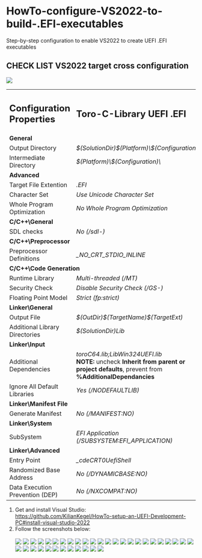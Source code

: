 # HowTo-configure-VS2022-to-build-.EFI-executables
Step-by-step configuration to enable VS2022 to create UEFI .EFI executables

## CHECK LIST VS2022 target cross configuration  
![](https://github.com/KilianKegel/Howto-configure-VS2022-to-build-.EFI-executables/blob/main/images/PropertyPage.png)
<table>
  <tr>
    <td><b><h2>Configuration Properties</h2></b></td>
    <td><b><h2>Toro-C-Library UEFI .EFI</h2></b></td>
    <td><b><h2>Toro-C-Library Win64 .EXE</h2></b></td>
    <td><b><h2>MSFT LIBCMT.lib Win64 .EXE</h2></b></td>
    </tr>
  <tr>
    <td colspan="4"><b>General</b></td>
  </tr>
  <tr>
  <td>Output Directory</td>
  <td><em>$(SolutionDir)$(Platform)\$(Configuration)\</em></td>
  <td><em>$(SolutionDir)$(Platform)\$(Configuration)\</em></td>
  <td><em>$(SolutionDir)$(Platform)\$(Configuration)\</em></td>
  </tr>

  <tr>
  <td>Intermediate Directory</td>
  <td><em>$(Platform)\$(Configuration)\</em></td>
  <td><em>$(Platform)\$(Configuration)\</em></td>
  <td><em>$(Platform)\$(Configuration)\</em></td>
  </tr>
  <tr>
    <td colspan="4"><b>Advanced</b></td>
  </tr>

  <tr>
  <td>Target File Extention</td>
  <td><em>.EFI</em></td>
  <td><em>.EXE</em></td>
  <td><em>.EXE</em></td>
  </tr>
  <tr>
  <td>Character Set</td>
  <td><em>Use Unicode Character Set</em></td>
  <td><em>Use Unicode Character Set</em></td>
  <td><em>Use Unicode Character Set</em></td>
  </tr>
  
  <tr>
  <td>Whole Program Optimization</td>
  <td><em>No Whole Program Optimization</em></td>
  <td><em>No Whole Program Optimization</em></td>
  <td><em>No Whole Program Optimization</em></td>
  </tr>

  <tr>
    <td colspan="4"><b>C/C++\General</b></td>
  </tr>

  <tr>
  <td>SDL checks</td>
  <td><em>No (/sdl-)</em></td>
  <td><em>No (/sdl-)</em></td>
  <td><em>No (/sdl-)</em></td>
  </tr>


  <tr>
    <td colspan="4"><b>C/C++\Preprocessor</b></td>
  </tr>
  <tr>
    <td>Preprocessor Definitions</td>
    <td><em>_NO_CRT_STDIO_INLINE</em></td>
    <td><em>_NO_CRT_STDIO_INLINE</em></td>
    <td><em></em></td>
  </tr>

  <tr>
    <td colspan="4"><b>C/C++\Code Generation</b></td>
  </tr>
  <tr>
    <td>Runtime Library</td>
    <td><em>Multi-threaded (/MT)</em></td>
    <td><em>Multi-threaded (/MT)</em></td>
    <td><em></em></td>
  </tr>
  <tr>
    <td>Security Check</td>
    <td><em>Disable Security Check (/GS-)</em></td>
    <td><em>Disable Security Check (/GS-)</em></td>
    <td><em></em></td>
  </tr>
  <tr>
    <td>Floating Point Model</td>
    <td><em>Strict (fp:strict)</em></td>
    <td><em>Strict (fp:strict)</em></td>
    <td><em></em></td>
  </tr>


  <tr>
    <td colspan="4"><b>Linker\General</b></td>
  </tr>
  <tr>
    <td>Output File</td>
    <td><em>$(OutDir)$(TargetName)$(TargetExt)</em></td>
    <td><em>$(OutDir)$(TargetName)$(TargetExt)</em></td>
    <td><em>$(OutDir)$(TargetName)$(TargetExt)</em></td>
  </tr>

  <tr>
    <td>Additional Library Directories</td>
    <td><em>$(SolutionDir)Lib</em></td>
    <td><em>$(SolutionDir)Lib</em></td>
    <td><em>$(SolutionDir)Lib</em></td>
  </tr>


  <tr>
    <td colspan="4"><b>Linker\Input</b></td>
  </tr>
  <tr>
    <td>Additional Dependencies</td>
    <td><em>toroC64.lib;LibWin324UEFI.lib</em><br><b>NOTE:</b> uncheck <b>Inherit from parent or project defaults</b>, prevent from <b>%AdditionalDependancies</b></td>
    <td><em>toroC64.lib;kernel32.lib</em></td>
    <td><em>kernel32.lib;legacy_stdio_definitions.lib</em></td>
  </tr>
  <tr>
    <td>Ignore All Default Libraries</td>
    <td><em>Yes (/NODEFAULTLIB)</em></td>
    <td><em>Yes (/NODEFAULTLIB)</em></td>
    <td><em></em></td>
  </tr>

  <tr>
    <td colspan="4"><b>Linker\Manifest File</b></td>
  </tr>
  <tr>
    <td>Generate Manifest</td>
    <td><em>No (/MANIFEST:NO)</em></td>
    <td><em>No (/MANIFEST:NO)</em></td>
    <td><em></em></td>
  </tr>

  <tr>
    <td colspan="4"><b>Linker\System</b></td>
  </tr>
  <tr>
    <td>SubSystem</td>
    <td><em>EFI Application (/SUBSYSTEM:EFI_APPLICATION)</em></td>
    <td><em>Console (/SUBSYSTEM:CONSOLE)</em></td>
    <td><em>Console (/SUBSYSTEM:CONSOLE)</em></td>
  </tr>
  
  <tr>
    <td colspan="4"><b>Linker\Advanced</b></td>
  </tr>
  <tr>
    <td>Entry Point</td>
    <td><em>_cdeCRT0UefiShell</em></td>
    <td><em>_cdeCRT0WinNT</em></td>
    <td><em></em></td>
  </tr>
  <tr>
    <td>Randomized Base Address</td>
    <td><em>No (/DYNAMICBASE:NO)</em></td>
    <td><em></em></td>
    <td><em></em></td>
  </tr>
  <tr>
    <td>Data Execution Prevention (DEP)</td>
    <td><em>No (/NXCOMPAT:NO)</em></td>
    <td><em></em></td>
    <td><em></em></td>
  </tr>


</table>

1. Get and install Visual Studio:<br>
  https://github.com/KilianKegel/HowTo-setup-an-UEFI-Development-PC#install-visual-studio-2022
2. Follow the screenshots below:<br><br>
![](https://github.com/KilianKegel/Howto-configure-VS2022-to-build-.EFI-executables/blob/main/images/HOWTOCONFIGVS2022_1.png)
![](https://github.com/KilianKegel/Howto-configure-VS2022-to-build-.EFI-executables/blob/main/images/HOWTOCONFIGVS2022_2.png)
![](https://github.com/KilianKegel/Howto-configure-VS2022-to-build-.EFI-executables/blob/main/images/HOWTOCONFIGVS2022_3.png)
![](https://github.com/KilianKegel/Howto-configure-VS2022-to-build-.EFI-executables/blob/main/images/HOWTOCONFIGVS2022_4.png)
![](https://github.com/KilianKegel/Howto-configure-VS2022-to-build-.EFI-executables/blob/main/images/HOWTOCONFIGVS2022_5.png)
![](https://github.com/KilianKegel/Howto-configure-VS2022-to-build-.EFI-executables/blob/main/images/HOWTOCONFIGVS2022_6.png)
![](https://github.com/KilianKegel/Howto-configure-VS2022-to-build-.EFI-executables/blob/main/images/HOWTOCONFIGVS2022_7.png)
![](https://github.com/KilianKegel/Howto-configure-VS2022-to-build-.EFI-executables/blob/main/images/HOWTOCONFIGVS2022_8.png)
![](https://github.com/KilianKegel/Howto-configure-VS2022-to-build-.EFI-executables/blob/main/images/HOWTOCONFIGVS2022_9.png)
![](https://github.com/KilianKegel/Howto-configure-VS2022-to-build-.EFI-executables/blob/main/images/HOWTOCONFIGVS2022_10.png)
![](https://github.com/KilianKegel/Howto-configure-VS2022-to-build-.EFI-executables/blob/main/images/HOWTOCONFIGVS2022_11.png)
![](https://github.com/KilianKegel/Howto-configure-VS2022-to-build-.EFI-executables/blob/main/images/HOWTOCONFIGVS2022_12.png)
![](https://github.com/KilianKegel/Howto-configure-VS2022-to-build-.EFI-executables/blob/main/images/HOWTOCONFIGVS2022_13.png)
![](https://github.com/KilianKegel/Howto-configure-VS2022-to-build-.EFI-executables/blob/main/images/HOWTOCONFIGVS2022_14.png)
![](https://github.com/KilianKegel/Howto-configure-VS2022-to-build-.EFI-executables/blob/main/images/HOWTOCONFIGVS2022_15.png)
![](https://github.com/KilianKegel/Howto-configure-VS2022-to-build-.EFI-executables/blob/main/images/HOWTOCONFIGVS2022_16.png)
![](https://github.com/KilianKegel/Howto-configure-VS2022-to-build-.EFI-executables/blob/main/images/HOWTOCONFIGVS2022_17.png)
![](https://github.com/KilianKegel/Howto-configure-VS2022-to-build-.EFI-executables/blob/main/images/HOWTOCONFIGVS2022_18.png)
![](https://github.com/KilianKegel/Howto-configure-VS2022-to-build-.EFI-executables/blob/main/images/HOWTOCONFIGVS2022_19.png)
![](https://github.com/KilianKegel/Howto-configure-VS2022-to-build-.EFI-executables/blob/main/images/HOWTOCONFIGVS2022_20.png)
![](https://github.com/KilianKegel/Howto-configure-VS2022-to-build-.EFI-executables/blob/main/images/HOWTOCONFIGVS2022_21.png)
![](https://github.com/KilianKegel/Howto-configure-VS2022-to-build-.EFI-executables/blob/main/images/HOWTOCONFIGVS2022_22.png)
![](https://github.com/KilianKegel/Howto-configure-VS2022-to-build-.EFI-executables/blob/main/images/HOWTOCONFIGVS2022_23.png)
![](https://github.com/KilianKegel/Howto-configure-VS2022-to-build-.EFI-executables/blob/main/images/HOWTOCONFIGVS2022_24.png)
![](https://github.com/KilianKegel/Howto-configure-VS2022-to-build-.EFI-executables/blob/main/images/HOWTOCONFIGVS2022_25.png)
![](https://github.com/KilianKegel/Howto-configure-VS2022-to-build-.EFI-executables/blob/main/images/HOWTOCONFIGVS2022_26.png)
![](https://github.com/KilianKegel/Howto-configure-VS2022-to-build-.EFI-executables/blob/main/images/HOWTOCONFIGVS2022_27.png)
![](https://github.com/KilianKegel/Howto-configure-VS2022-to-build-.EFI-executables/blob/main/images/HOWTOCONFIGVS2022_28.png)
![](https://github.com/KilianKegel/Howto-configure-VS2022-to-build-.EFI-executables/blob/main/images/HOWTOCONFIGVS2022_29.png)
![](https://github.com/KilianKegel/Howto-configure-VS2022-to-build-.EFI-executables/blob/main/images/HOWTOCONFIGVS2022_30.png)
![](https://github.com/KilianKegel/Howto-configure-VS2022-to-build-.EFI-executables/blob/main/images/HOWTOCONFIGVS2022_31.png)
![](https://github.com/KilianKegel/Howto-configure-VS2022-to-build-.EFI-executables/blob/main/images/HOWTOCONFIGVS2022_32.png)
![](https://github.com/KilianKegel/Howto-configure-VS2022-to-build-.EFI-executables/blob/main/images/HOWTOCONFIGVS2022_33.png)
![](https://github.com/KilianKegel/Howto-configure-VS2022-to-build-.EFI-executables/blob/main/images/HOWTOCONFIGVS2022_34.png)
![](https://github.com/KilianKegel/Howto-configure-VS2022-to-build-.EFI-executables/blob/main/images/HOWTOCONFIGVS2022_35.png)
![](https://github.com/KilianKegel/Howto-configure-VS2022-to-build-.EFI-executables/blob/main/images/HOWTOCONFIGVS2022_36.png)
